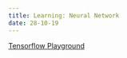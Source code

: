 ```yaml
---
title: Learning: Neural Network
date: 28-10-19
---
```




[Tensorflow Playground]([https://playground.tensorflow.org](https://playground.tensorflow.org/))

